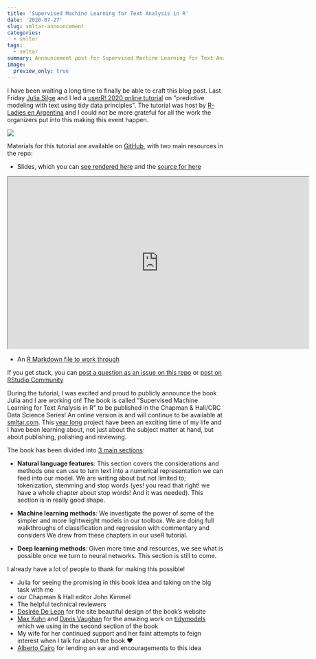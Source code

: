 ```yaml
---
title: 'Supervised Machine Learning for Text Analysis in R'
date: '2020-07-27'
slug: smltar-announcement
categories:
  - smltar
tags:
  - smltar
summary: Announcement post for Supervised Machine Learning for Text Analysis in R book.
image:
  preview_only: true
---
```




I have been waiting a long time to finally be able to craft this blog post.
Last Friday [Julia Silge](https://twitter.com/juliasilge) and I led a [userR! 2020 online tutorial](https://user2020.r-project.org/program/tutorials/) on "predictive modeling with text using tidy data principles". The tutorial was host by [R-Ladies en Argentina](https://github.com/RLadiesEnArgentina/user2020tutorial) and I could not be more grateful for all the work the organizers put into this making this event happen.

![](https://i.giphy.com/media/gFQQCpr7aXoIzudfdZ/giphy.webp)

Materials for this tutorial are available on [GitHub](https://github.com/EmilHvitfeldt/useR2020-text-modeling-tutorial), with two main resources in the repo:

- Slides, which you can [see rendered here](https://emilhvitfeldt.github.io/useR2020-text-modeling-tutorial/) and the [source for here](https://github.com/EmilHvitfeldt/useR2020-text-modeling-tutorial/blob/master/index.Rmd)

<iframe src="https://emilhvitfeldt.github.io/useR2020-text-modeling-tutorial/#1" width="700px" height="400px"></iframe>

- An [R Markdown file to work through](https://github.com/EmilHvitfeldt/useR2020-text-modeling-tutorial/blob/master/text_modeling.Rmd)

If you get stuck, you can [post a question as an issue on this repo](https://github.com/EmilHvitfeldt/useR2020-text-modeling-tutorial/issues) or [post on RStudio Community](https://rstd.io/tidymodels-community)

During the tutorial, I was excited and proud to publicly announce the book Julia and I are working on!
The book is called "Supervised Machine Learning for Text Analysis in R" to be published in the Chapman & Hall/CRC Data Science Series! An online version is and will continue to be available at [smltar.com](https://smltar.com/). This [year long](https://github.com/EmilHvitfeldt/smltar/commit/b3f870e82d3270b54bedb36fe0f4e04b5e1fc0a7) project have been an exciting time of my life and I have been learning about, not just about the subject matter at hand, but about publishing, polishing and reviewing.

The book has been divided into [3 main sections](https://smltar.com/preface.html#outline):

- **Natural language features**: This section covers the considerations and methods one can use to turn text into a numerical representation we can feed into our model. We are writing about but not limited to; tokenization, stemming and stop words (yes! you read that right! we have a whole chapter about stop words! And it was needed). This section is in really good shape.

- **Machine learning methods**: We investigate the power of some of the simpler and more lightweight models in our toolbox. We are doing full walkthroughs of classification and regression with commentary and considers  We drew from these chapters in our useR tutorial.

- **Deep learning methods**: Given more time and resources, we see what is possible once we turn to neural networks. This section is still to come.

I already have a lot of people to thank for making this possible!

- Julia for seeing the promising in this book idea and taking on the big task with me
- our Chapman & Hall editor John Kimmel
- The helpful technical reviewers
- [Desirée De Leon](https://desiree.rbind.io/) for the site beautiful design of the book’s website
- [Max Kuhn](https://twitter.com/topepos) and [Davis Vaughan](https://twitter.com/dvaughan32) for the amazing work on [tidymodels](https://www.tidymodels.org/) which we using in the second section of the book
- My wife for her continued support and her faint attempts to feign interest when I talk for about the book ❤️
- [Alberto Cairo](https://twitter.com/AlbertoCairo) for lending an ear and encouragements to this idea

